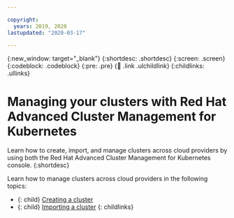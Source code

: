 ```yaml
---

copyright:
  years: 2019, 2020
lastupdated: "2020-03-17"

---
```

{:new_window: target="_blank"}
{:shortdesc: .shortdesc}
{:screen: .screen}
{:codeblock: .codeblock}
{:pre: .pre}
{:child: .link .ulchildlink}
{:childlinks: .ullinks}

# Managing your clusters with Red Hat Advanced Cluster Management for Kubernetes

Learn how to create, import, and manage clusters across cloud providers by using both the Red Hat Advanced Cluster Management for Kubernetes console.
{:shortdesc}

Learn how to manage clusters across cloud providers in the following topics:

- {: child} [Creating a cluster](create_gui.md)
- {: child} [Importing a cluster](import.md)
{: childlinks}
